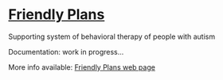 # [Friendly Plans](http://autyzm.eti.pg.gda.pl/mroza/)
Supporting system of behavioral therapy of people with autism

Documentation: work in progress...

More info available: [Friendly Plans web page](http://autyzm.eti.pg.gda.pl/przyjaznyplan/)


